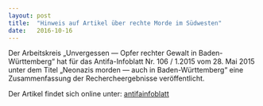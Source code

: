 ```yaml
---
layout: post
title:  "Hinweis auf Artikel über rechte Morde im Südwesten"
date:   2016-10-16
---
```


Der Arbeitskreis „Unvergessen — Opfer rechter Gewalt in Baden-Württemberg“ hat für das Antifa-Infoblatt Nr. 106 / 1.2015 vom 28. Mai 2015 unter dem Titel „Neonazis morden — auch in Baden-Württemberg“ eine Zusammenfassung der Rechercheergebnisse veröffentlicht.

Der Artikel findet sich online unter:
[antifainfoblatt](https://www.antifainfoblatt.de/artikel/neonazis-morden-%E2%80%94-auch-baden-wu%CC%88rttemberg)